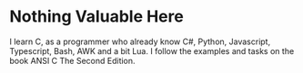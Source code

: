 # Nothing Valuable Here

I learn C, as a programmer who already know C#, Python, Javascript, Typescript, Bash, AWK and a bit Lua. I follow the examples and tasks on the book ANSI C The Second Edition.
